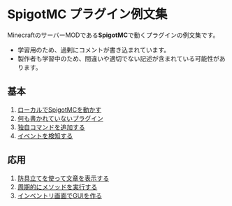 # SpigotMC プラグイン例文集

MinecraftのサーバーMODである**SpigotMC**で動くプラグインの例文集です。


* 学習用のため、過剰にコメントが書き込まれています。
* 製作者も学習中のため、間違いや適切でない記述が含まれている可能性があります。


## 基本

1. [ローカルでSpigotMCを動かす](local-server)
2. [何も書かれていないプラグイン](blank-plugin)
3. [独自コマンドを追加する](create-slash-command)
4. [イベントを検知する](event-handling)


## 応用

1. [防具立てを使って文章を表示する](signboard)
2. [周期的にメソッドを実行する](countdown)
3. [インベントリ画面でGUIを作る](gui-inventory)
